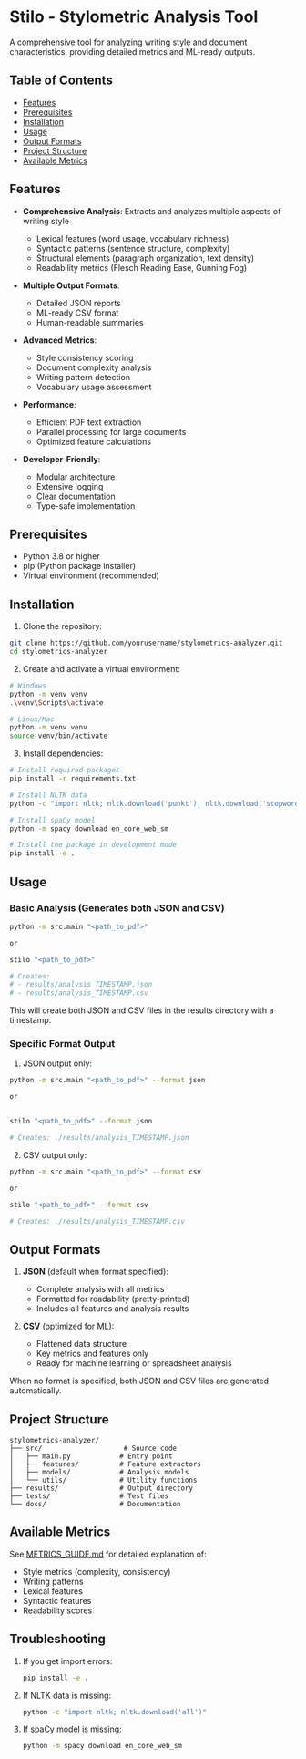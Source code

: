 # Stilo - Stylometric Analysis Tool

A comprehensive tool for analyzing writing style and document characteristics, providing detailed metrics and ML-ready outputs.

## Table of Contents

- [Features](#features)
- [Prerequisites](#prerequisites)
- [Installation](#installation)
- [Usage](#usage)
- [Output Formats](#output-formats)
- [Project Structure](#project-structure)
- [Available Metrics](#available-metrics)

## Features

- **Comprehensive Analysis**: Extracts and analyzes multiple aspects of writing style
  - Lexical features (word usage, vocabulary richness)
  - Syntactic patterns (sentence structure, complexity)
  - Structural elements (paragraph organization, text density)
  - Readability metrics (Flesch Reading Ease, Gunning Fog)

- **Multiple Output Formats**: 
  - Detailed JSON reports
  - ML-ready CSV format
  - Human-readable summaries

- **Advanced Metrics**:
  - Style consistency scoring
  - Document complexity analysis
  - Writing pattern detection
  - Vocabulary usage assessment

- **Performance**:
  - Efficient PDF text extraction
  - Parallel processing for large documents
  - Optimized feature calculations

- **Developer-Friendly**:
  - Modular architecture
  - Extensive logging
  - Clear documentation
  - Type-safe implementation



## Prerequisites

- Python 3.8 or higher
- pip (Python package installer)
- Virtual environment (recommended)

## Installation

1. Clone the repository:
```bash
git clone https://github.com/yourusername/stylometrics-analyzer.git
cd stylometrics-analyzer
```

2. Create and activate a virtual environment:
```bash
# Windows
python -m venv venv
.\venv\Scripts\activate

# Linux/Mac
python -m venv venv
source venv/bin/activate
```

3. Install dependencies:
```bash
# Install required packages
pip install -r requirements.txt

# Install NLTK data
python -c "import nltk; nltk.download('punkt'); nltk.download('stopwords'); nltk.download('averaged_perceptron_tagger')"

# Install spaCy model
python -m spacy download en_core_web_sm

# Install the package in development mode
pip install -e .
```

## Usage

### Basic Analysis (Generates both JSON and CSV)
```bash
python -m src.main "<path_to_pdf>"

or

stilo "<path_to_pdf>"

# Creates: 
# - results/analysis_TIMESTAMP.json
# - results/analysis_TIMESTAMP.csv
```
This will create both JSON and CSV files in the results directory with a timestamp.

### Specific Format Output

1. JSON output only:
```bash
python -m src.main "<path_to_pdf>" --format json

or


stilo "<path_to_pdf>" --format json

# Creates: ./results/analysis_TIMESTAMP.json
```

2. CSV output only:
```bash
python -m src.main "<path_to_pdf>" --format csv

or

stilo "<path_to_pdf>" --format csv

# Creates: ./results/analysis_TIMESTAMP.csv
```

## Output Formats

1. **JSON** (default when format specified):
   - Complete analysis with all metrics
   - Formatted for readability (pretty-printed)
   - Includes all features and analysis results

2. **CSV** (optimized for ML):
   - Flattened data structure
   - Key metrics and features only
   - Ready for machine learning or spreadsheet analysis

When no format is specified, both JSON and CSV files are generated automatically.

## Project Structure

```
stylometrics-analyzer/
├── src/                    # Source code
│   ├── main.py            # Entry point
│   ├── features/          # Feature extractors
│   ├── models/            # Analysis models
│   └── utils/             # Utility functions
├── results/               # Output directory
├── tests/                 # Test files
└── docs/                  # Documentation
```

## Available Metrics

See [METRICS_GUIDE.md](METRICS_GUIDE.md) for detailed explanation of:
- Style metrics (complexity, consistency)
- Writing patterns
- Lexical features
- Syntactic features
- Readability scores

## Troubleshooting

1. If you get import errors:
   ```bash
   pip install -e .
   ```

2. If NLTK data is missing:
   ```bash
   python -c "import nltk; nltk.download('all')"
   ```

3. If spaCy model is missing:
   ```bash
   python -m spacy download en_core_web_sm
   ```

